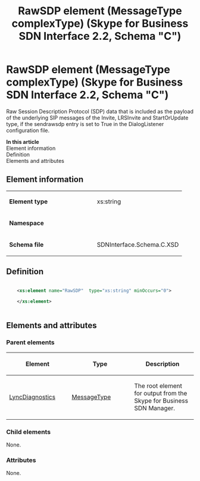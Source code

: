 ﻿---
title: RawSDP element (MessageType complexType) (Skype for Business SDN Interface 2.2, Schema "C")
TOCTitle: RawSDP element
ms:assetid: e26c05ef-e809-02db-70ab-97b552488be0
ms:mtpsurl: https://msdn.microsoft.com/en-us/library/Mt404821(v=office.16)
ms:contentKeyID: 68250733
ms.date: 08/24/2015
mtps_version: v=office.16
dev_langs:
- xml
---

# RawSDP element (MessageType complexType) (Skype for Business SDN Interface 2.2, Schema \"C\")

Raw Session Description Protocol (SDP) data that is included as the payload of the underlying SIP messages of the Invite, LRSInvite and StartOrUpdate type, if the sendrawsdp entry is set to True in the DialogListener configuration file.

**In this article**  
Element information  
Definition  
Elements and attributes  

## Element information

<table>
<colgroup>
<col style="width: 50%" />
<col style="width: 50%" />
</colgroup>
<tbody>
<tr class="odd">
<td><p><strong>Element type</strong></p></td>
<td><p>xs:string</p></td>
</tr>
<tr class="even">
<td><p><strong>Namespace</strong></p></td>
<td><p></p></td>
</tr>
<tr class="odd">
<td><p><strong>Schema file</strong></p></td>
<td><p>SDNInterface.Schema.C.XSD</p></td>
</tr>
</tbody>
</table>


## Definition

``` xml

    <xs:element name="RawSDP"  type="xs:string" minOccurs="0">
    
    </xs:element>
  
```

## Elements and attributes

### Parent elements

<table>
<colgroup>
<col style="width: 33%" />
<col style="width: 33%" />
<col style="width: 33%" />
</colgroup>
<thead>
<tr class="header">
<th><p>Element</p></th>
<th><p>Type</p></th>
<th><p>Description</p></th>
</tr>
</thead>
<tbody>
<tr class="odd">
<td><p><a href="lyncdiagnostics-element-skype-for-business-sdn-interface-2-2-schema-c.md">LyncDiagnostics</a></p></td>
<td><p><a href="messagetype-complextype-skype-for-business-sdn-interface-2-2-schema-c.md">MessageType</a></p></td>
<td><p>The root element for output from the Skype for Business SDN Manager.</p></td>
</tr>
</tbody>
</table>


### Child elements

None.

### Attributes

None.


